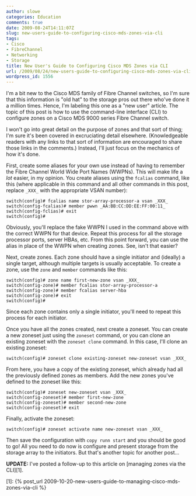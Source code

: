```yaml
---
author: slowe
categories: Education
comments: true
date: 2009-08-24T14:11:07Z
slug: new-users-guide-to-configuring-cisco-mds-zones-via-cli
tags:
- Cisco
- FibreChannel
- Networking
- Storage
title: New User's Guide to Configuring Cisco MDS Zones via CLI
url: /2009/08/24/new-users-guide-to-configuring-cisco-mds-zones-via-cli/
wordpress_id: 1556
---
```


I'm a bit new to the Cisco MDS family of Fibre Channel switches, so I'm sure that this information is "old hat" to the storage pros out there who've done it a million times. Hence, I'm labeling this one as a "new user" article. The topic of this post is how to use the command-line interface (CLI) to configure zones on a Cisco MDS 9000 series Fibre Channel switch.

I won't go into great detail on the purpose of zones and that sort of thing; I'm sure it's been covered in excruciating detail elsewhere. (Knowledgeable readers with any links to that sort of information are encouraged to share those links in the comments.) Instead, I'll just focus on the mechanics of how it's done.

First, create some aliases for your own use instead of having to remember the Fibre Channel World Wide Port Names (WWPNs). This will make life a _lot_ easier, in my opinion. You create aliases using the `fcalias` command, like this (where applicable in this command and all other commands in this post, replace `_XXX_` with the appropriate VSAN number):

	switch(config)# fcalias name stor-array-processor-a vsan _XXX_  
	switch(config-fcalias)# member pwwn _AA:BB:CC:DD:EE:FF:00:11_  
	switch(config-fclias)# exit  
	switch(config)#

Obviously, you'll replace the fake WWPN I used in the command above with the correct WWPN for that device. Repeat this process for all the storage processor ports, server HBAs, etc. From this point forward, you can use the alias in place of the WWPN when creating zones. See, isn't that easier?

Next, create zones. Each zone should have a single initiator and (ideally) a single target, although multiple targets is usually acceptable. To create a zone, use the `zone` and `member` commands like this:

	switch(config)# zone name first-new-zone vsan _XXX_  
	switch(config-zone)# member fcalias stor-array-processor-a  
	switch(config-zone)# member fcalias server-hba  
	switch(config-zone)# exit  
	switch(config)#

Since each zone contains only a single initiator, you'll need to repeat this process for each initiator.

Once you have all the zones created, next create a zoneset. You can create a new zoneset just using the `zoneset` command, or you can clone an existing zoneset with the `zoneset clone` command. In this case, I'll clone an existing zoneset:

	switch(config)# zoneset clone existing-zoneset new-zoneset vsan _XXX_

From here, you have a copy of the existing zoneset, which already had all the previously defined zones as members. Add the new zones you've defined to the zoneset like this:

	switch(config)# zoneset new-zoneset vsan _XXX_  
	switch(config-zoneset)# member first-new-zone  
	switch(config-zoneset)# member second-new-zone  
	switch(config-zoneset)# exit

Finally, activate the zoneset:

	switch(config)# zoneset activate name new-zoneset vsan _XXX_

Then save the configuration with `copy runn start` and you should be good to go! All you need to do now is configure and present storage from the storage array to the initiators. But that's another topic for another post...

**UPDATE:** I've posted a follow-up to this article on [managing zones via the CLI][1].

[1]: {% post_url 2009-10-20-new-users-guide-to-managing-cisco-mds-zones-via-cli %}